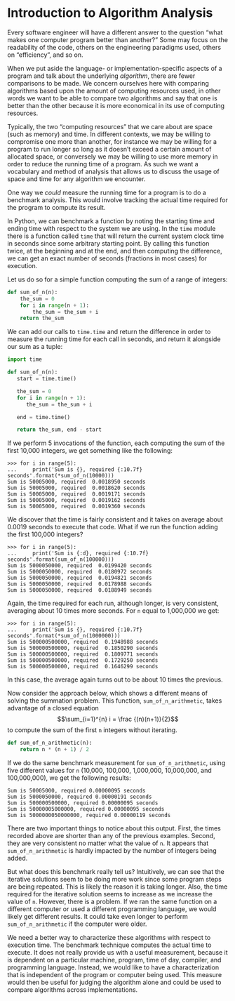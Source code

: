 Introduction to Algorithm Analysis
===

Every software engineer will have a different answer to the question
“what makes one computer program better than another?” Some may focus
on the readability of the code, others on the engineering paradigms
used, others on “efficiency”, and so on.

When we put aside the language- or implementation-specific aspects of a
program and talk about the underlying _algorithm_, there are fewer
comparisons to be made. We concern ourselves here with comparing
algorithms based upon the amount of computing resources used, in other
words we want to be able to compare two algorithms and say that one is
better than the other because it is more economical in its use of
computing resources.

Typically, the two “computing resources” that we care about are space
(such as memory) and time. In different contexts, we may be willing to
compromise one more than another, for instance we may be willing for
a program to run longer so long as it doesn’t exceed a certain amount
of allocated space, or conversely we may be willing to use more memory
in order to reduce the running time of a program. As such we want a
vocabulary and method of analysis that allows us to discuss the usage
of space and time for any algorithm we encounter.

One way we _could_ measure the running time for a program is to do a
benchmark analysis. This would involve tracking the actual time required
for the program to compute its result.

In Python, we can benchmark a function by noting the starting time and
ending time with respect to the system we are using. In the `time`
module there is a function called `time` that will return the current
system clock time in seconds since some arbitrary starting point. By
calling this function twice, at the beginning and at the end, and then
computing the difference, we can get an exact number of seconds
(fractions in most cases) for execution.

Let us do so for a simple function computing the sum of a range of
integers:

```python
def sum_of_n(n):
    the_sum = 0
    for i in range(n + 1):
        the_sum = the_sum + i
    return the_sum
```

We can add our calls to `time.time` and return the difference in order
to measure the running time for each call in seconds, and return it
alongside our sum as a tuple:

```python
import time

def sum_of_n(n):
   start = time.time()

   the_sum = 0
   for i in range(n + 1):
      the_sum = the_sum + i

   end = time.time()

   return the_sum, end - start
```

If we perform 5 invocations of the function, each computing the sum of
the first 10,000 integers, we get something like the following:

```
>>> for i in range(5):
...     print('Sum is {}, required {:10.7f} seconds'.format(*sum_of_n(10000)))
Sum is 50005000, required  0.0018950 seconds
Sum is 50005000, required  0.0018620 seconds
Sum is 50005000, required  0.0019171 seconds
Sum is 50005000, required  0.0019162 seconds
Sum is 50005000, required  0.0019360 seconds
```

We discover that the time is fairly consistent and it takes on average
about 0.0019 seconds to execute that code. What if we run the function
adding the first 100,000 integers?

```
>>> for i in range(5):
...     print('Sum is {:d}, required {:10.7f} seconds'.format(sum_of_n(100000)))
Sum is 5000050000, required  0.0199420 seconds
Sum is 5000050000, required  0.0180972 seconds
Sum is 5000050000, required  0.0194821 seconds
Sum is 5000050000, required  0.0178988 seconds
Sum is 5000050000, required  0.0188949 seconds
```

Again, the time required for each run, although longer, is very
consistent, averaging about 10 times more seconds. For `n` equal to
1,000,000 we get:

```
>>> for i in range(5):
...     print('Sum is {}, required {:10.7f} seconds'.format(*sum_of_n(1000000)))
Sum is 500000500000, required  0.1948988 seconds
Sum is 500000500000, required  0.1850290 seconds
Sum is 500000500000, required  0.1809771 seconds
Sum is 500000500000, required  0.1729250 seconds
Sum is 500000500000, required  0.1646299 seconds
```

In this case, the average again turns out to be about 10 times the
previous.

Now consider the approach below, which shows a different
means of solving the summation problem. This function, `sum_of_n_arithmetic`, takes
advantage of a closed equation $$\sum_{i=1}^{n} i = \frac {(n)(n+1)}{2}$$
to compute the sum of the first `n` integers without iterating.

```python
def sum_of_n_arithmetic(n):
    return n * (n + 1) / 2
```

If we do the same benchmark measurement for `sum_of_n_arithmetic`, using five
different values for `n` (10,000, 100,000, 1,000,000, 10,000,000, and
100,000,000), we get the following results:

```
Sum is 50005000, required 0.00000095 seconds
Sum is 5000050000, required 0.00000191 seconds
Sum is 500000500000, required 0.00000095 seconds
Sum is 50000005000000, required 0.00000095 seconds
Sum is 5000000050000000, required 0.00000119 seconds
```

There are two important things to notice about this output. First, the
times recorded above are shorter than any of the previous examples.
Second, they are very consistent no matter what the value of `n`. It
appears that `sum_of_n_arithmetic` is hardly impacted by the number of integers
being added.

But what does this benchmark really tell us? Intuitively, we can see
that the iterative solutions seem to be doing more work since some
program steps are being repeated. This is likely the reason it is taking
longer. Also, the time required for the iterative solution seems to
increase as we increase the value of `n`. However, there is a problem.
If we ran the same function on a different computer or used a different
programming language, we would likely get different results. It could
take even longer to perform `sum_of_n_arithmetic` if the computer were older.

We need a better way to characterize these algorithms with respect to
execution time. The benchmark technique computes the actual time to
execute. It does not really provide us with a useful measurement,
because it is dependent on a particular machine, program, time of day,
compiler, and programming language. Instead, we would like to have a
characterization that is independent of the program or computer being
used. This measure would then be useful for judging the algorithm alone
and could be used to compare algorithms across implementations.
